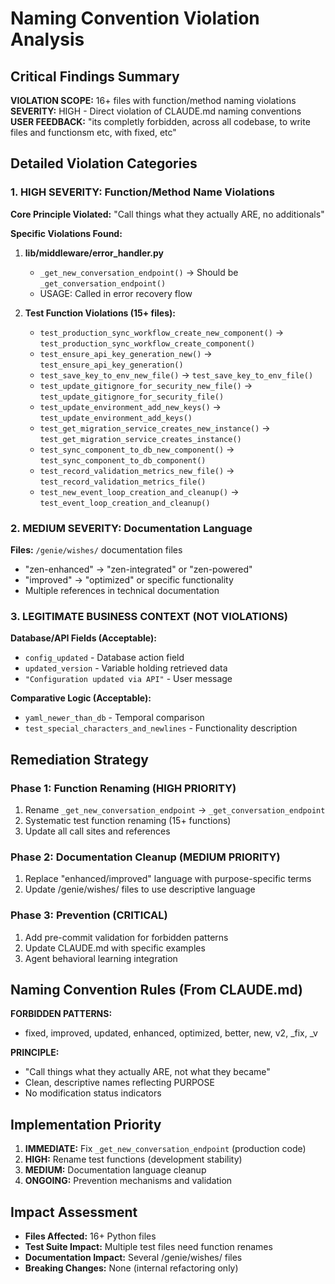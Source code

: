 # Naming Convention Violation Analysis

## Critical Findings Summary

**VIOLATION SCOPE:** 16+ files with function/method naming violations  
**SEVERITY:** HIGH - Direct violation of CLAUDE.md naming conventions  
**USER FEEDBACK:** "its completly forbidden, across all codebase, to write files and functionsm etc, with fixed, etc"

## Detailed Violation Categories

### 1. HIGH SEVERITY: Function/Method Name Violations

**Core Principle Violated:** "Call things what they actually ARE, no additionals"

**Specific Violations Found:**

1. **lib/middleware/error_handler.py**
   - `_get_new_conversation_endpoint()` → Should be `_get_conversation_endpoint()`
   - USAGE: Called in error recovery flow

2. **Test Function Violations (15+ files):**
   - `test_production_sync_workflow_create_new_component()` → `test_production_sync_workflow_create_component()`
   - `test_ensure_api_key_generation_new()` → `test_ensure_api_key_generation()`
   - `test_save_key_to_env_new_file()` → `test_save_key_to_env_file()`
   - `test_update_gitignore_for_security_new_file()` → `test_update_gitignore_for_security_file()`
   - `test_update_environment_add_new_keys()` → `test_update_environment_add_keys()`
   - `test_get_migration_service_creates_new_instance()` → `test_get_migration_service_creates_instance()`
   - `test_sync_component_to_db_new_component()` → `test_sync_component_to_db_component()`
   - `test_record_validation_metrics_new_file()` → `test_record_validation_metrics_file()`
   - `test_new_event_loop_creation_and_cleanup()` → `test_event_loop_creation_and_cleanup()`

### 2. MEDIUM SEVERITY: Documentation Language

**Files:** `/genie/wishes/` documentation files
- "zen-enhanced" → "zen-integrated" or "zen-powered"
- "improved" → "optimized" or specific functionality
- Multiple references in technical documentation

### 3. LEGITIMATE BUSINESS CONTEXT (NOT VIOLATIONS)

**Database/API Fields (Acceptable):**
- `config_updated` - Database action field
- `updated_version` - Variable holding retrieved data
- `"Configuration updated via API"` - User message

**Comparative Logic (Acceptable):**
- `yaml_newer_than_db` - Temporal comparison
- `test_special_characters_and_newlines` - Functionality description

## Remediation Strategy

### Phase 1: Function Renaming (HIGH PRIORITY)
1. Rename `_get_new_conversation_endpoint` → `_get_conversation_endpoint`
2. Systematic test function renaming (15+ functions)
3. Update all call sites and references

### Phase 2: Documentation Cleanup (MEDIUM PRIORITY)
1. Replace "enhanced/improved" language with purpose-specific terms
2. Update /genie/wishes/ files to use descriptive language

### Phase 3: Prevention (CRITICAL)
1. Add pre-commit validation for forbidden patterns
2. Update CLAUDE.md with specific examples
3. Agent behavioral learning integration

## Naming Convention Rules (From CLAUDE.md)

**FORBIDDEN PATTERNS:**
- fixed, improved, updated, enhanced, optimized, better, new, v2, _fix, _v

**PRINCIPLE:**
- "Call things what they actually ARE, not what they became"
- Clean, descriptive names reflecting PURPOSE
- No modification status indicators

## Implementation Priority

1. **IMMEDIATE:** Fix `_get_new_conversation_endpoint` (production code)
2. **HIGH:** Rename test functions (development stability)
3. **MEDIUM:** Documentation language cleanup
4. **ONGOING:** Prevention mechanisms and validation

## Impact Assessment

- **Files Affected:** 16+ Python files
- **Test Suite Impact:** Multiple test files need function renames
- **Documentation Impact:** Several /genie/wishes/ files
- **Breaking Changes:** None (internal refactoring only)